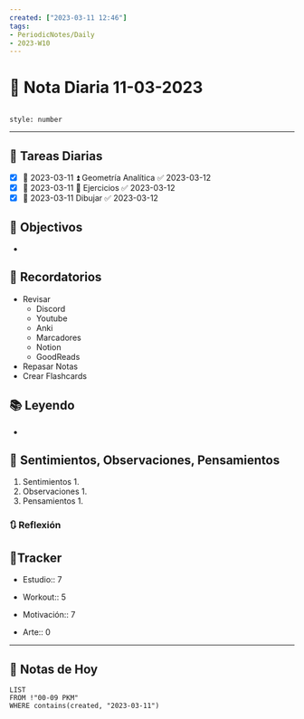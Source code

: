 ```yaml
---
created: ["2023-03-11 12:46"]
tags:
- PeriodicNotes/Daily
- 2023-W10
---
```


# 📅 Nota Diaria 11-03-2023
```toc

style: number

```

---
## 🔷 Tareas Diarias
- [x] 📅 2023-03-11 ⏫ Geometría Analítica ✅ 2023-03-12
- [x] 📅 2023-03-11 🔼 Ejercicios ✅ 2023-03-12
- [x] 📅 2023-03-11 Dibujar ✅ 2023-03-12

## 🎯 Objectivos
- 
## 📕 Recordatorios
- Revisar
	- Discord
	- Youtube
	- Anki
	- Marcadores
	- Notion
	- GoodReads
- Repasar Notas
- Crear Flashcards

## 📚 Leyendo
- 
## 💬 Sentimientos, Observaciones, Pensamientos 
1. Sentimientos
	1. 
2. Observaciones
	1. 
3. Pensamientos
	1. 
### 🔃 Reflexión

## 🔷Tracker

- Estudio:: 7

- Workout:: 5

- Motivación:: 7

- Arte:: 0
---

## 📅 Notas de Hoy
```dataview
LIST 
FROM !"00-09 PKM" 
WHERE contains(created, "2023-03-11")
```